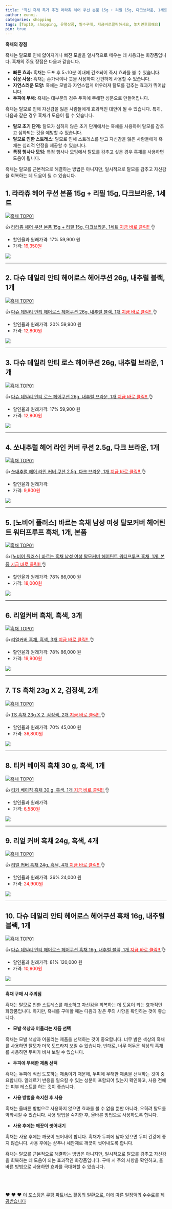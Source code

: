 ```yaml
---
title: "최신 흑채 특가 추천 라라츄 헤어 쿠션 본품 15g + 리필 15g, 다크브라운, 1세트 비교 장점"
author: eunmi.
categories: shopping
tags: [Top10, shopping, 유행상품, 필수구매, 지금바로클릭하세요, 놓치면후회해요]
pin: true
---
```

**흑채의 장점**

흑채는 탈모로 인해 얇아지거나 빠진 모발을 일시적으로 메우는 데 사용되는 화장품입니다. 흑채의 주요 장점은 다음과 같습니다.

* **빠른 효과:** 흑채는 도포 후 5~10분 이내에 건조되어 즉시 효과를 볼 수 있습니다.
* **쉬운 사용:** 흑채는 손가락이나 붓을 사용하여 간편하게 사용할 수 있습니다.
* **자연스러운 모양:** 흑채는 모발과 자연스럽게 어우러져 탈모를 감추는 효과가 뛰어납니다.
* **두피에 무해:** 흑채는 대부분의 경우 두피에 무해한 성분으로 만들어집니다.

흑채는 탈모로 인해 자신감을 잃은 사람들에게 효과적인 대안이 될 수 있습니다. 특히, 다음과 같은 경우 흑채가 도움이 될 수 있습니다.

* **탈모 초기 단계:** 탈모가 심하지 않은 초기 단계에서는 흑채를 사용하여 탈모를 감추고 심화되는 것을 예방할 수 있습니다.
* **탈모로 인한 스트레스:** 탈모로 인해 스트레스를 받고 자신감을 잃은 사람들에게 흑채는 심리적 안정을 제공할 수 있습니다.
* **특정 행사나 모임:** 특정 행사나 모임에서 탈모를 감추고 싶은 경우 흑채를 사용하면 도움이 됩니다.

흑채는 탈모를 근본적으로 해결하는 방법은 아니지만, 일시적으로 탈모를 감추고 자신감을 회복하는 데 도움이 될 수 있습니다.

   

## 1. 라라츄 헤어 쿠션 본품 15g + 리필 15g, 다크브라운, 1세트

[![흑채 TOP01](https://thumbnail10.coupangcdn.com/thumbnails/remote/230x230ex/image/retail/images/3582507886018144-dc54491c-989e-4f75-8405-58bee77ec4a3.jpg)](https://link.coupang.com/re/AFFSDP?lptag=AF3617701&subid=GithubCoopas&pageKey=197155373&traceid=V0-153&itemId=568193598&vendorItemId=79301162255)


👍 [라라츄 헤어 쿠션 본품 15g + 리필 15g, 다크브라운, 1세트 <font color=red> 지금 바로 클릭!! </font> ](https://link.coupang.com/re/AFFSDP?lptag=AF3617701&subid=GithubCoopas&pageKey=197155373&traceid=V0-153&itemId=568193598&vendorItemId=79301162255) 👌 


- 할인율과 원래가격: 17%  59,900   원
- 가격: <span style='color:red'>19,350원</span>

[![](/discount_price.png)](https://link.coupang.com/re/AFFSDP?lptag=AF3617701&subid=GithubCoopas&pageKey=197155373&traceid=V0-153&itemId=568193598&vendorItemId=79301162255)

---


   

## 2. 다슈 데일리 안티 헤어로스 헤어쿠션 26g, 내추럴 블랙, 1개

[![흑채 TOP01](https://thumbnail7.coupangcdn.com/thumbnails/remote/230x230ex/image/retail/images/6625994504717003-1bc76006-3a8f-4143-9abf-d3b64e4c46e3.png)](https://link.coupang.com/re/AFFSDP?lptag=AF3617701&subid=GithubCoopas&pageKey=22525824&traceid=V0-153&itemId=87468533&vendorItemId=3149363272)


👍 [다슈 데일리 안티 헤어로스 헤어쿠션 26g, 내추럴 블랙, 1개 <font color=red> 지금 바로 클릭!! </font> ](https://link.coupang.com/re/AFFSDP?lptag=AF3617701&subid=GithubCoopas&pageKey=22525824&traceid=V0-153&itemId=87468533&vendorItemId=3149363272) 👌 


- 할인율과 원래가격: 20%  59,900   원
- 가격: <span style='color:red'>12,800원</span>

[![](/discount_price.png)](https://link.coupang.com/re/AFFSDP?lptag=AF3617701&subid=GithubCoopas&pageKey=22525824&traceid=V0-153&itemId=87468533&vendorItemId=3149363272)

---


   

## 3. 다슈 데일리 안티 로스 헤어쿠션 26g, 내추럴 브라운, 1개

[![흑채 TOP01](https://thumbnail10.coupangcdn.com/thumbnails/remote/230x230ex/image/retail/images/562180591331728-8d5bec4e-9eb8-43ff-bdc6-bbee60c90a27.png)](https://link.coupang.com/re/AFFSDP?lptag=AF3617701&subid=GithubCoopas&pageKey=22525824&traceid=V0-153&itemId=87468537&vendorItemId=3149363270)


👍 [다슈 데일리 안티 로스 헤어쿠션 26g, 내추럴 브라운, 1개 <font color=red> 지금 바로 클릭!! </font> ](https://link.coupang.com/re/AFFSDP?lptag=AF3617701&subid=GithubCoopas&pageKey=22525824&traceid=V0-153&itemId=87468537&vendorItemId=3149363270) 👌 


- 할인율과 원래가격: 17%  59,900   원
- 가격: <span style='color:red'>12,800원</span>

[![](/discount_price.png)](https://link.coupang.com/re/AFFSDP?lptag=AF3617701&subid=GithubCoopas&pageKey=22525824&traceid=V0-153&itemId=87468537&vendorItemId=3149363270)

---


   

## 4. 쏘내추럴 헤어 라인 커버 쿠션 2.5g, 다크 브라운, 1개

[![흑채 TOP01](https://thumbnail9.coupangcdn.com/thumbnails/remote/230x230ex/image/retail/images/4444311891759481-62c37d35-907c-49f9-81ff-e5a3d7ccd431.jpg)](https://link.coupang.com/re/AFFSDP?lptag=AF3617701&subid=GithubCoopas&pageKey=2242506446&traceid=V0-153&itemId=3832274394&vendorItemId=71817121258)


👍 [쏘내추럴 헤어 라인 커버 쿠션 2.5g, 다크 브라운, 1개 <font color=red> 지금 바로 클릭!! </font> ](https://link.coupang.com/re/AFFSDP?lptag=AF3617701&subid=GithubCoopas&pageKey=2242506446&traceid=V0-153&itemId=3832274394&vendorItemId=71817121258) 👌 


- 할인율과 원래가격: 
- 가격: <span style='color:red'>9,800원</span>

[![](/discount_price.png)](https://link.coupang.com/re/AFFSDP?lptag=AF3617701&subid=GithubCoopas&pageKey=2242506446&traceid=V0-153&itemId=3832274394&vendorItemId=71817121258)

---


   

## 5. [노비어 플러스] 바르는 흑채 남성 여성 탈모커버 헤어틴트 워터프루프 흑채, 1개, 본품

[![흑채 TOP01](https://thumbnail10.coupangcdn.com/thumbnails/remote/230x230ex/image/vendor_inventory/35f8/05b83d55bcbd3fac372890fd230cbc78520a6c5e49e5c431ca2c90256f10.png)](https://link.coupang.com/re/AFFSDP?lptag=AF3617701&subid=GithubCoopas&pageKey=7668344022&traceid=V0-153&itemId=20449592499&vendorItemId=70223498657)


👍 [[노비어 플러스] 바르는 흑채 남성 여성 탈모커버 헤어틴트 워터프루프 흑채, 1개, 본품 <font color=red> 지금 바로 클릭!! </font> ](https://link.coupang.com/re/AFFSDP?lptag=AF3617701&subid=GithubCoopas&pageKey=7668344022&traceid=V0-153&itemId=20449592499&vendorItemId=70223498657) 👌 


- 할인율과 원래가격: 78%  86,000   원
- 가격: <span style='color:red'>18,000원</span>

[![](/discount_price.png)](https://link.coupang.com/re/AFFSDP?lptag=AF3617701&subid=GithubCoopas&pageKey=7668344022&traceid=V0-153&itemId=20449592499&vendorItemId=70223498657)

---


   

## 6. 리얼커버 흑채, 흑색, 3개

[![흑채 TOP01](https://thumbnail7.coupangcdn.com/thumbnails/remote/230x230ex/image/vendor_inventory/ef0a/f191236815737265d43bd57f9f34b08cc771b4146a9f58dbc3d570489cb6.jpg)](https://link.coupang.com/re/AFFSDP?lptag=AF3617701&subid=GithubCoopas&pageKey=8477898&traceid=V0-153&itemId=7099200636&vendorItemId=3054543673)


👍 [리얼커버 흑채, 흑색, 3개 <font color=red> 지금 바로 클릭!! </font> ](https://link.coupang.com/re/AFFSDP?lptag=AF3617701&subid=GithubCoopas&pageKey=8477898&traceid=V0-153&itemId=7099200636&vendorItemId=3054543673) 👌 


- 할인율과 원래가격: 78%  86,000   원
- 가격: <span style='color:red'>19,900원</span>

[![](/discount_price.png)](https://link.coupang.com/re/AFFSDP?lptag=AF3617701&subid=GithubCoopas&pageKey=8477898&traceid=V0-153&itemId=7099200636&vendorItemId=3054543673)

---


   

## 7. TS 흑채 23g X 2, 검정색, 2개

[![흑채 TOP01](https://thumbnail9.coupangcdn.com/thumbnails/remote/230x230ex/image/vendor_inventory/32cc/c8e98915ff18d10fa7a0ec601d7aa4228b5a776eafb04c6355995ac2c51e.jpg)](https://link.coupang.com/re/AFFSDP?lptag=AF3617701&subid=GithubCoopas&pageKey=5465917016&traceid=V0-153&itemId=2155196968&vendorItemId=87248571893)


👍 [TS 흑채 23g X 2, 검정색, 2개 <font color=red> 지금 바로 클릭!! </font> ](https://link.coupang.com/re/AFFSDP?lptag=AF3617701&subid=GithubCoopas&pageKey=5465917016&traceid=V0-153&itemId=2155196968&vendorItemId=87248571893) 👌 


- 할인율과 원래가격: 70%  45,000   원
- 가격: <span style='color:red'>36,800원</span>

[![](/discount_price.png)](https://link.coupang.com/re/AFFSDP?lptag=AF3617701&subid=GithubCoopas&pageKey=5465917016&traceid=V0-153&itemId=2155196968&vendorItemId=87248571893)

---


   

## 8. 티커 베이직 흑채 30 g, 흑색, 1개

[![흑채 TOP01](https://thumbnail7.coupangcdn.com/thumbnails/remote/230x230ex/image/product/image/vendoritem/2017/09/05/3016395066/0aeb6030-b78f-4022-b836-7c7ff1812377.jpg)](https://link.coupang.com/re/AFFSDP?lptag=AF3617701&subid=GithubCoopas&pageKey=2377974&traceid=V0-153&itemId=10940545&vendorItemId=3016395066)


👍 [티커 베이직 흑채 30 g, 흑색, 1개 <font color=red> 지금 바로 클릭!! </font> ](https://link.coupang.com/re/AFFSDP?lptag=AF3617701&subid=GithubCoopas&pageKey=2377974&traceid=V0-153&itemId=10940545&vendorItemId=3016395066) 👌 


- 할인율과 원래가격: 
- 가격: <span style='color:red'>6,580원</span>

[![](/discount_price.png)](https://link.coupang.com/re/AFFSDP?lptag=AF3617701&subid=GithubCoopas&pageKey=2377974&traceid=V0-153&itemId=10940545&vendorItemId=3016395066)

---


   

## 9. 리얼 커버 흑채 24g, 흑색, 4개

[![흑채 TOP01](https://thumbnail6.coupangcdn.com/thumbnails/remote/230x230ex/image/vendor_inventory/6310/7997c78d39443226994ed119c59d92b51d0363cc8ce87a7c2c2103ae01ee.jpg)](https://link.coupang.com/re/AFFSDP?lptag=AF3617701&subid=GithubCoopas&pageKey=8477898&traceid=V0-153&itemId=36879828&vendorItemId=84299345370)


👍 [리얼 커버 흑채 24g, 흑색, 4개 <font color=red> 지금 바로 클릭!! </font> ](https://link.coupang.com/re/AFFSDP?lptag=AF3617701&subid=GithubCoopas&pageKey=8477898&traceid=V0-153&itemId=36879828&vendorItemId=84299345370) 👌 


- 할인율과 원래가격: 36%  24,000   원
- 가격: <span style='color:red'>24,900원</span>

[![](/discount_price.png)](https://link.coupang.com/re/AFFSDP?lptag=AF3617701&subid=GithubCoopas&pageKey=8477898&traceid=V0-153&itemId=36879828&vendorItemId=84299345370)

---


   

## 10. 다슈 데일리 안티 헤어로스 헤어쿠션 흑채 16g, 내추럴 블랙, 1개

[![흑채 TOP01](https://thumbnail10.coupangcdn.com/thumbnails/remote/230x230ex/image/retail/images/16790848883864094-fe5c9151-cb04-4326-9c78-99485aa6dc58.jpg)](https://link.coupang.com/re/AFFSDP?lptag=AF3617701&subid=GithubCoopas&pageKey=22520471&traceid=V0-153&itemId=18756176913&vendorItemId=3149269648)


👍 [다슈 데일리 안티 헤어로스 헤어쿠션 흑채 16g, 내추럴 블랙, 1개 <font color=red> 지금 바로 클릭!! </font> ](https://link.coupang.com/re/AFFSDP?lptag=AF3617701&subid=GithubCoopas&pageKey=22520471&traceid=V0-153&itemId=18756176913&vendorItemId=3149269648) 👌 


- 할인율과 원래가격: 81%  120,000   원
- 가격: <span style='color:red'>10,900원</span>

[![](/discount_price.png)](https://link.coupang.com/re/AFFSDP?lptag=AF3617701&subid=GithubCoopas&pageKey=22520471&traceid=V0-153&itemId=18756176913&vendorItemId=3149269648)

---
**흑채 구매 시 주의점**

흑채는 탈모로 인한 스트레스를 해소하고 자신감을 회복하는 데 도움이 되는 효과적인 화장품입니다. 하지만, 흑채를 구매할 때는 다음과 같은 주의 사항을 확인하는 것이 좋습니다.

* **모발 색상과 어울리는 제품 선택**

흑채는 모발 색상과 어울리는 제품을 선택하는 것이 중요합니다. 너무 밝은 색상의 흑채를 사용하면 탈모가 더욱 도드라져 보일 수 있습니다. 반대로, 너무 어두운 색상의 흑채를 사용하면 두피가 비쳐 보일 수 있습니다.

* **두피에 무해한 제품 선택**

흑채는 두피에 직접 도포하는 제품이기 때문에, 두피에 무해한 제품을 선택하는 것이 중요합니다. 알레르기 반응을 일으킬 수 있는 성분이 포함되어 있는지 확인하고, 사용 전에는 피부 테스트를 하는 것이 좋습니다.

* **사용 방법을 숙지한 후 사용**

흑채는 올바른 방법으로 사용하지 않으면 효과를 볼 수 없을 뿐만 아니라, 오히려 탈모를 악화시킬 수 있습니다. 사용 방법을 숙지한 후, 올바른 방법으로 사용하도록 합니다.

* **사용 후에는 깨끗이 씻어내기**

흑채는 사용 후에는 깨끗이 씻어내야 합니다. 흑채가 두피에 남아 있으면 두피 건강에 좋지 않습니다. 사용 후에는 샴푸나 세안제로 깨끗이 씻어내도록 합니다.

흑채는 탈모를 근본적으로 해결하는 방법은 아니지만, 일시적으로 탈모를 감추고 자신감을 회복하는 데 도움이 되는 효과적인 화장품입니다. 구매 시 주의 사항을 확인하고, 올바른 방법으로 사용하면 효과를 극대화할 수 있습니다.<br><br><br><br><br> [ ❤ ❤ ❤ 이 포스팅은 쿠팡 파트너스 활동의 일환으로, 이에 따른 일정액의 수수료를 제공받습니다](https://link.coupang.com/a/bcEFyh)